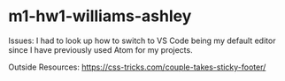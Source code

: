 # m1-hw1-williams-ashley

Issues:
I had to look up how to switch to VS Code being my default editor since I have previously used Atom for my projects.

Outside Resources:
https://css-tricks.com/couple-takes-sticky-footer/